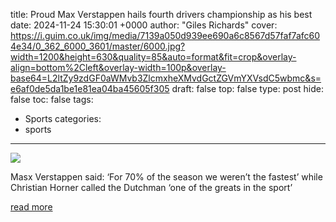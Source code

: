 title: Proud Max Verstappen hails fourth drivers championship as his best
date: 2024-11-24 15:30:01 +0000
author: "Giles Richards"
cover: https://i.guim.co.uk/img/media/7139a050d939ee690a6c8567d57faf7afc604e34/0_362_6000_3601/master/6000.jpg?width=1200&height=630&quality=85&auto=format&fit=crop&overlay-align=bottom%2Cleft&overlay-width=100p&overlay-base64=L2ltZy9zdGF0aWMvb3ZlcmxheXMvdGctZGVmYXVsdC5wbmc&s=e6af0de5da1be1e81ea04ba45605f305
draft: false
top: false
type: post
hide: false
toc: false
tags:
  - Sports
categories:
  - sports
---

![](https://i.guim.co.uk/img/media/7139a050d939ee690a6c8567d57faf7afc604e34/0_362_6000_3601/master/6000.jpg?width=1200&height=630&quality=85&auto=format&fit=crop&overlay-align=bottom%2Cleft&overlay-width=100p&overlay-base64=L2ltZy9zdGF0aWMvb3ZlcmxheXMvdGctZGVmYXVsdC5wbmc&s=e6af0de5da1be1e81ea04ba45605f305)

Masx Verstappen said: ‘For 70% of the season we weren’t the fastest’ while Christian Horner called the Dutchman ‘one of the greats in the sport’

[read more](https://www.theguardian.com/sport/2024/nov/24/proud-max-verstappen-hails-fourth-drivers-championship-as-his-best)
